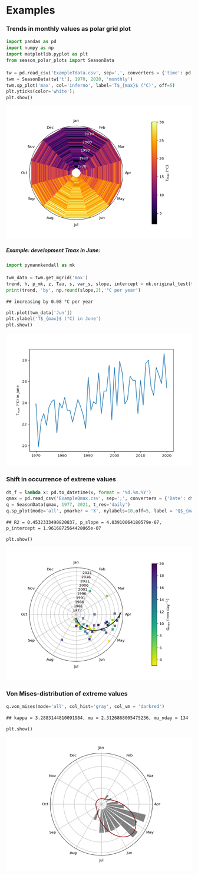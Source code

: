 Examples
================

### Trends in monthly values as polar grid plot

``` python
import pandas as pd
import numpy as np
import matplotlib.pyplot as plt
from season_polar_plots import SeasonData

tw = pd.read_csv('ExampleTdata.csv', sep=',', converters = {'time': pd.to_datetime}, index_col = 'time')
twm = SeasonData(tw['t'], 1970, 2020, 'monthly')
twm.sp_plot('max', col='inferno', label='T$_{max}$ (°C)', off=5)
plt.yticks(color='white');
plt.show()
```

![](testRmarkdown_files/figure-gfm/unnamed-chunk-1-1.png)<!-- -->

##### Example: development Tmax in June:

``` python
import pymannkendall as mk

twm_data = twm.get_mgrid('max')
trend, h, p_mk, z, Tau, s, var_s, slope, intercept = mk.original_test(twm_data['Jun'])
print(trend, 'by', np.round(slope,2),'°C per year')
```

    ## increasing by 0.08 °C per year

``` python
plt.plot(twm_data['Jun'])
plt.ylabel('T$_{max}$ (°C) in June')
plt.show()
```

![](testRmarkdown_files/figure-gfm/unnamed-chunk-2-3.png)<!-- -->

### Shift in occurrence of extreme values

``` python
dt_f = lambda x: pd.to_datetime(x, format = '%d.%m.%Y')
qmax = pd.read_csv('ExampleQmax.csv', sep=';', converters = {'Date': dt_f}, index_col = 'Date')
q = SeasonData(qmax, 1977, 2021, t_res='daily')
q.sp_plot(mode='all', pmarker = 'X', nylabels=10,off=5, label = 'Q$_{max}$ (mm day$^{-1}$)', linreg=True)
```

    ## R2 = 0.4532333490820837, p_slope = 4.03910064180579e-07, p_intercept = 1.9616872564428065e-07

``` python
plt.show()
```

![](testRmarkdown_files/figure-gfm/unnamed-chunk-3-5.png)<!-- -->

### Von Mises-distribution of extreme values

``` python
q.von_mises(mode='all', col_hist='gray', col_vm = 'darkred')
```

    ## kappa = 3.2883144810091984, mu = 2.3126868005475236, mu_nday = 134

``` python
plt.show()
```

![](testRmarkdown_files/figure-gfm/unnamed-chunk-4-7.png)<!-- -->
